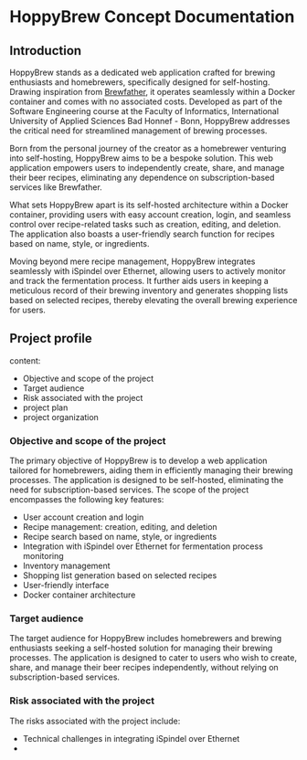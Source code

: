 # HoppyBrew Concept Documentation

## Introduction

HoppyBrew stands as a dedicated web application crafted for brewing enthusiasts and homebrewers, specifically designed for self-hosting. Drawing inspiration from [Brewfather](https://brewfather.app/), it operates seamlessly within a Docker container and comes with no associated costs. Developed as part of the Software Engineering course at the Faculty of Informatics, International University of Applied Sciences Bad Honnef - Bonn, HoppyBrew addresses the critical need for streamlined management of brewing processes.

Born from the personal journey of the creator as a homebrewer venturing into self-hosting, HoppyBrew aims to be a bespoke solution. This web application empowers users to independently create, share, and manage their beer recipes, eliminating any dependence on subscription-based services like Brewfather.

What sets HoppyBrew apart is its self-hosted architecture within a Docker container, providing users with easy account creation, login, and seamless control over recipe-related tasks such as creation, editing, and deletion. The application also boasts a user-friendly search function for recipes based on name, style, or ingredients.

Moving beyond mere recipe management, HoppyBrew integrates seamlessly with iSpindel over Ethernet, allowing users to actively monitor and track the fermentation process. It further aids users in keeping a meticulous record of their brewing inventory and generates shopping lists based on selected recipes, thereby elevating the overall brewing experience for users.

## Project profile

content:

- Objective and scope of the project
- Target audience
- Risk associated with the project
- project plan
- project organization

### Objective and scope of the project

The primary objective of HoppyBrew is to develop a web application tailored for homebrewers, aiding them in efficiently managing their brewing processes. The application is designed to be self-hosted, eliminating the need for subscription-based services. The scope of the project encompasses the following key features:

- User account creation and login
- Recipe management: creation, editing, and deletion
- Recipe search based on name, style, or ingredients
- Integration with iSpindel over Ethernet for fermentation process monitoring
- Inventory management
- Shopping list generation based on selected recipes
- User-friendly interface
- Docker container architecture

### Target audience

The target audience for HoppyBrew includes homebrewers and brewing enthusiasts seeking a self-hosted solution for managing their brewing processes. The application is designed to cater to users who wish to create, share, and manage their beer recipes independently, without relying on subscription-based services.

### Risk associated with the project

The risks associated with the project include:

- Technical challenges in integrating iSpindel over Ethernet
- 